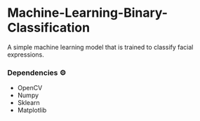 # Machine-Learning-Binary-Classification
A simple machine learning model that is trained to classify facial expressions.

### Dependencies ⚙️

- OpenCV
- Numpy
- Sklearn
- Matplotlib
